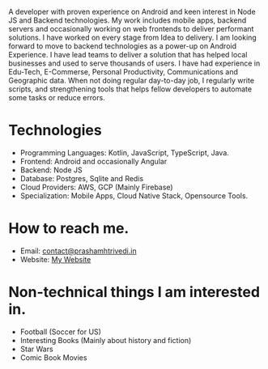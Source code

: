 
<!--
**PrashamTrivedi/PrashamTrivedi** is a ✨ _special_ ✨ repository because its `README.md` (this file) appears on your GitHub profile.

Here are some ideas to get you started:

- 🔭 I’m currently working on ...
- 🌱 I’m currently learning ...
- 👯 I’m looking to collaborate on ...
- 🤔 I’m looking for help with ...
- 💬 Ask me about ...
- 📫 How to reach me: ...
- 😄 Pronouns: ...
- ⚡ Fun fact: ...
-->
A developer with proven experience on Android and keen interest in Node JS and Backend technologies. My work includes mobile apps, backend servers and occasionally working on web frontends to deliver performant solutions. I have worked on every stage from Idea to delivery. I am looking forward to move to backend technologies as a power-up on Android Experience. I have lead teams to deliver a solution that has helped local businesses and used to serve thousands of users. I have had experience in Edu-Tech, E-Commerse, Personal Productivity, Communications and Geographic data. When not doing regular day-to-day job, I regularly write scripts, and strengthening tools that helps fellow developers to automate some tasks or reduce errors.

# Technologies
- Programming Languages: Kotlin, JavaScript, TypeScript, Java.
- Frontend: Android and occasionally Angular
- Backend: Node JS
- Database: Postgres, Sqlite and Redis
- Cloud Providers: AWS, GCP (Mainly Firebase)
- Specialization: Mobile Apps, Cloud Native Stack, Opensource Tools.

# How to reach me.
- Email: [contact@prashamhtrivedi.in](mailto:contact@prashamhtrivedi.in)
- Website: [My Website](https://prashamhtrivedi.in/)

# Non-technical things I am interested in.
- Football (Soccer for US)
- Interesting Books (Mainly about history and fiction)
- Star Wars 
- Comic Book Movies
